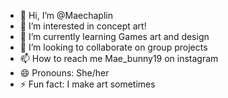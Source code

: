 - 👋 Hi, I’m @Maechaplin
- 👀 I’m interested in concept art!
- 🌱 I’m currently learning Games art and design
- 💞️ I’m looking to collaborate on group projects
- 📫 How to reach me Mae_bunny19 on instagram 
- 😄 Pronouns: She/her
- ⚡ Fun fact: I  make art sometimes 

<!---
Maechaplin/Maechaplin is a ✨ special ✨ repository because its `README.md` (this file) appears on your GitHub profile.
You can click the Preview link to take a look at your changes.
--->
